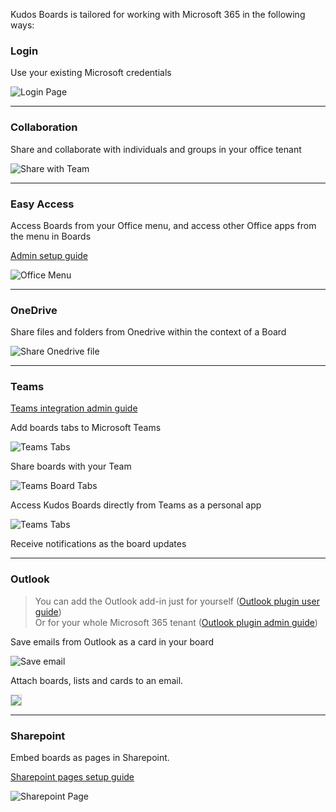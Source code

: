 Kudos Boards is tailored for working with Microsoft 365 in the following ways:

### Login

Use your existing Microsoft credentials

![Login Page](/assets/msgraph/sign_in.png)

---

### Collaboration

Share and collaborate with individuals and groups in your office tenant

![Share with Team](/assets/msgraph/team_search.png)

---

### Easy Access

Access Boards from your Office menu, and access other Office apps from the menu in Boards 

[Admin setup guide](/boards/msgraph/custom-tiles/)

![Office Menu](/assets/msgraph/custom-tiles.png)

---

### OneDrive

Share files and folders from Onedrive within the context of a Board

![Share Onedrive file](/assets/msgraph/share_from_onedrive.png)

---

### Teams

[Teams integration admin guide](/boards/msgraph/teams/)

Add boards tabs to Microsoft Teams

![Teams Tabs](/assets/msgraph/teams_tabs.png)

Share boards with your Team

![Teams Board Tabs](/assets/msgraph/teams_tab-board.png)

Access Kudos Boards directly from Teams as a personal app

![Teams Tabs](/assets/msgraph/teams_tabs_personal.png)

Receive notifications as the board updates


---

### Outlook

> You can add the Outlook add-in just for yourself ([Outlook plugin user guide](/boards/msgraph/outlook_personal/))<br /> Or for your whole Microsoft 365 tenant ([Outlook plugin admin guide](/boards/msgraph/outlook/))

Save emails from Outlook as a card in your board

![Save email](/assets/msgraph/outlook_create.png)

Attach boards, lists and cards to an email.

<img src="/assets/msgraph/outlook_attach.png" style="border: 1px solid #ccc;" />

---

### Sharepoint

Embed boards as pages in Sharepoint.

[Sharepoint pages setup guide](/boards/msgraph/sharepoint/)

![Sharepoint Page](/assets/msgraph/sharepoint10.png)
